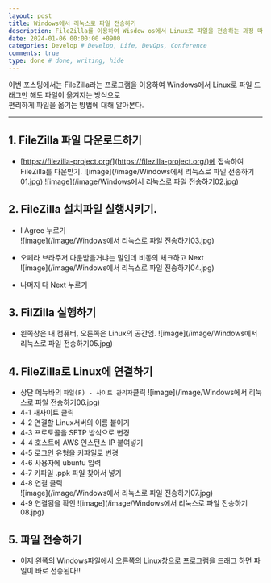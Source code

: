 ```yaml
---
layout: post
title: Windows에서 리눅스로 파일 전송하기
description: FileZilla를 이용하여 Wisdow os에서 Linux로 파일을 전송하는 과정 따라하기
date: 2024-01-06 00:00:00 +0900
categories: Develop # Develop, Life, DevOps, Conference
comments: true
type: done # done, writing, hide
---
```


이번 포스팅에서는 FileZilla라는 프로그램을 이용하여 Windows에서 Linux로 파일 드래그만 해도 파일이 옮겨지는 방식으로  
편리하게 파일을 옮기는 방법에 대해 알아본다.

---

## 1. FileZilla 파일 다운로드하기

- [https://filezilla-project.org/](https://filezilla-project.org/)에 접속하여 FileZilla를 다운받기.
  ![image](/image/Windows에서 리눅스로 파일 전송하기01.jpg)
  ![image](/image/Windows에서 리눅스로 파일 전송하기02.jpg)

## 2. FileZilla 설치파일 실행시키기.

- I Agree 누르기  
  ![image](/image/Windows에서 리눅스로 파일 전송하기03.jpg)

- 오페라 브라주저 다운받을거냐는 말인데 비동의 체크하고 Next  
  ![image](/image/Windows에서 리눅스로 파일 전송하기04.jpg)
- 나머지 다 Next 누르기

## 3. FilZilla 실행하기

- 왼쪽창은 내 컴퓨터, 오른쪽은 Linux의 공간임.
  ![image](/image/Windows에서 리눅스로 파일 전송하기05.jpg)

## 4. FileZilla로 Linux에 연결하기

- 상단 메뉴바의 `파일(F) - 사이트 관리자`클릭
  ![image](/image/Windows에서 리눅스로 파일 전송하기06.jpg)
- 4-1 새사이트 클릭
- 4-2 연결할 Linux서버의 이름 붙이기
- 4-3 프로토콜을 SFTP 방식으로 변경
- 4-4 호스트에 AWS 인스턴스 IP 붙여넣기
- 4-5 로그인 유형을 키파일로 변경
- 4-6 사용자에 ubuntu 입력
- 4-7 키파일 .ppk 파일 찾아서 넣기
- 4-8 연결 클릭  
  ![image](/image/Windows에서 리눅스로 파일 전송하기07.jpg)
- 4-9 연결됨을 확인
  ![image](/image/Windows에서 리눅스로 파일 전송하기08.jpg)

## 5. 파일 전송하기

- 이제 왼쪽의 Windows파일에서 오른쪽의 Linux창으로 프로그램을 드래그 하면 파일이 바로 전송된다!!
